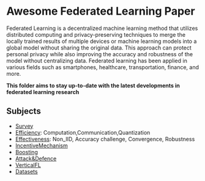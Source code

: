 # Awesome Federated Learning Paper

Federated Learning is a decentralized machine learning method that utilizes distributed computing and privacy-preserving techniques to merge the locally trained results of multiple devices or machine learning models into a global model without sharing the original data. This approach can protect personal privacy while also improving the accuracy and robustness of the model without centralizing data. Federated learning has been applied in various fields such as smartphones, healthcare, transportation, finance, and more.  
  
**This folder aims to stay up-to-date with the latest developments in federated learning research**

## Subjects
- [Survey](./applications/ppml/fl/survey.md)
- [Efficiency](./applications/ppml/fl/efficiency.md): Computation,Communication,Quantization
- [Effectiveness](./applications/ppml/fl/effectiveness.md): Non_IID, Accuracy challenge, Convergence, Robustness
- [IncentiveMechanism](./applications/ppml/fl/incentive.md)
- [Boosting](./applications/ppml/fl/boosting.md)
- [Attack&Defence](./applications/aml/attack_defense.md)
- [VerticalFL](./applications/ppml/fl/vertical.md)
- [Datasets](./applications/ppml/fl/datasets.md)
